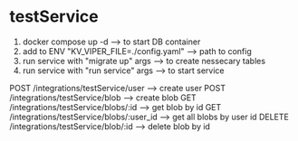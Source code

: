 # testService

1. docker compose up -d                       -->   to start DB container
2. add to ENV "KV_VIPER_FILE=./config.yaml"   -->   path to config
3. run service with "migrate up" args         -->   to create nessecary tables
4. run service with "run service" args        -->   to start service

POST    /integrations/testService/user            -->   create user
POST    /integrations/testService/blob            -->   create blob
GET     /integrations/testService/blobs/:id       -->   get blob by id
GET     /integrations/testService/blobs/:user_id  -->   get all blobs by user id
DELETE  /integrations/testService/blob/:id        -->   delete blob by id
